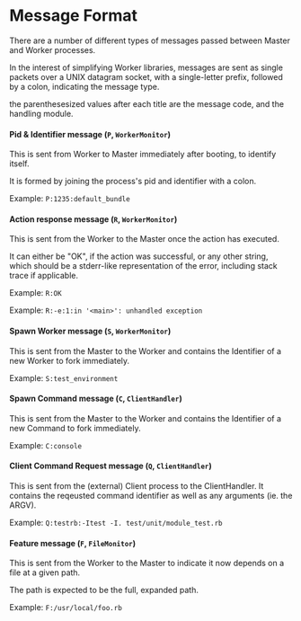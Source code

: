 # Message Format

There are a number of different types of messages passed between Master and Worker processes.

In the interest of simplifying Worker libraries, messages are sent as single packets over a UNIX datagram socket, with a single-letter prefix, followed by a colon, indicating the message type.

the parenthesesized values after each title are the message code, and the handling module.

#### Pid & Identifier message (`P`, `WorkerMonitor`)

This is sent from Worker to Master immediately after booting, to identify itself.

It is formed by joining the process's pid and identifier with a colon.

Example: `P:1235:default_bundle`

#### Action response message (`R`, `WorkerMonitor`)

This is sent from the Worker to the Master once the action has executed.

It can either be "OK", if the action was successful, or any other string, which should be a stderr-like
representation of the error, including stack trace if applicable.

Example: `R:OK`

Example: `R:-e:1:in '<main>': unhandled exception`

#### Spawn Worker message (`S`, `WorkerMonitor`)

This is sent from the Master to the Worker and contains the Identifier of a new Worker to fork immediately.

Example: `S:test_environment`

#### Spawn Command message (`C`, `ClientHandler`)

This is sent from the Master to the Worker and contains the Identifier of a new Command to fork immediately.

Example: `C:console`

#### Client Command Request message (`Q`, `ClientHandler`)

This is sent from the (external) Client process to the ClientHandler. It contains the reqeusted command
identifier as well as any arguments (ie. the ARGV).

Example: `Q:testrb:-Itest -I. test/unit/module_test.rb`

#### Feature message (`F`, `FileMonitor`)

This is sent from the Worker to the Master to indicate it now depends on a file at a given path.

The path is expected to be the full, expanded path.

Example: `F:/usr/local/foo.rb`

